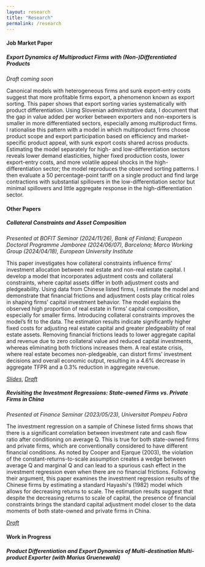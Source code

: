 ```yaml
---
layout: research
title: "Research"
permalink: /research
---
```

#### Job Market Paper

##### Export Dynamics of Multiproduct Firms with (Non-)Differentiated Products

*Draft coming soon*

Canonical models with heterogeneous firms and sunk export-entry costs suggest that more profitable firms export, a phenomenon known as export sorting. This paper shows that export sorting varies systematically with product differentiation. Using Slovenian administrative data, I document that the gap in value added per worker between exporters and non-exporters is smaller in more differentiated sectors, especially among multiproduct firms. I rationalise this pattern with a model in which multiproduct firms choose product scope and export participation based on efficiency and market-specific product appeal, with sunk export costs shared across products. Estimating the model separately for high- and low-differentiation sectors reveals lower demand elasticities, higher fixed production costs, lower export-entry costs, and more volatile appeal shocks in the high-differentiation sector; the model reproduces the observed sorting patterns. I then evaluate a 50 percentage-point tariff on a single product and find large contractions with substantial spillovers in the low-differentiation sector but minimal spillovers and little aggregate response in the high-differentiation sector.

#### Other Papers

##### Collateral Constraints and Asset Composition

*Presented at BOFIT Seminar (2024/11/26), Bank of Finland; European Doctoral Programme Jamboree (2024/06/07), Barcelona; Marco Working Group (2024/04/18), European University Institute*

This paper investigates how collateral constraints influence firms’ investment allocation between real estate and non-real estate capital. I develop a model that incorporates adjustment costs and collateral constraints, where capital assets differ in both adjustment costs and pledgeability. Using data from Chinese listed firms, I estimate the model and demonstrate that financial frictions and adjustment costs play critical roles in shaping firms’ capital investment behavior. The model explains the observed high proportion of real estate in firms’ capital composition, especially for smaller firms. Introducing collateral constraints improves the model’s fit to the data. The estimation results indicate significantly higher fixed costs for adjusting real estate capital and greater pledgeability of real estate assets. Removing financial frictions leads to lower aggregate capital and revenue due to zero collateral value and reduced capital investments, whereas eliminating both frictions increases them. A real estate crisis, where real estate becomes non-pledgeable, can distort firms’ investment decisions and overall economic output, resulting in a 4.6% decrease in aggregate TFPR and a 0.3% reduction in aggregate revenue.

[*Slides*](/assets/slides_collateral_investment.pdf), [*Draft*](/assets/draft_collateral_investment.pdf)

##### Revisiting the Investment Regressions: State-owned Firms vs. Private Firms in China

*Presented at Finance Seminar (2023/05/23), Universitat Pompeu Fabra*

The investment regression on a sample of Chinese listed firms shows that there is a significant correlation between investment rate and cash flow ratio after conditioning on average Q. This is true for both state-owned firms and private firms, which are conventionally considered to have different financial conditions. As noted by Cooper and Ejarque (2003), the violation of the constant-returns-to-scale assumption creates a wedge between average Q and marginal Q and can lead to a spurious cash effect in the investment regression even when there are no financial frictions. Following their argument, this paper examines the investment regression results of the Chinese firms by estimating a standard Hayashi's (1982) model which allows for decreasing returns to scale. The estimation results suggest that despite the decreasing returns to scale of capital, the presence of financial constraints brings the standard capital adjustment model closer to the data moments of both state-owned and private firms in China.

[*Draft*](/assets/draft_qreg_ch.pdf)

#### Work in Progress

##### Product Differentiation and Export Dynamics of Multi-destination Multi-product Exporter (*with Marius Gruenewald*)
